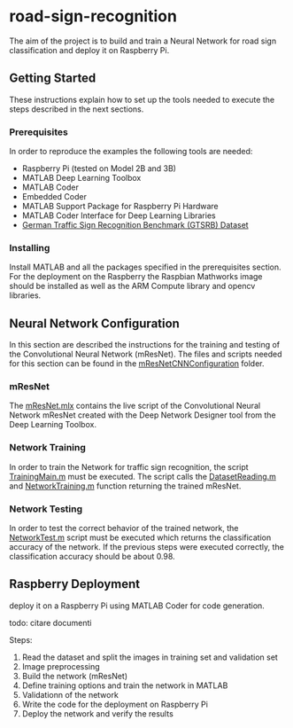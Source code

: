 # road-sign-recognition
The aim of the project is to build and train a Neural Network for road sign classification and 
deploy it on Raspberry Pi.

## Getting Started
These instructions explain how to set up the tools needed to execute the steps described in the next sections. 
### Prerequisites
In order to reproduce the examples the following tools are needed:
- Raspberry Pi (tested on Model 2B and 3B)
- MATLAB Deep Learning Toolbox
- MATLAB Coder
- Embedded Coder
- MATLAB Support Package for Raspberry Pi Hardware
- MATLAB Coder Interface for Deep Learning Libraries
- [German Traffic Sign Recognition Benchmark (GTSRB) Dataset](http://benchmark.ini.rub.de/?section=gtsrb&subsection=dataset)
### Installing
Install MATLAB and all the packages specified in the prerequisites section.
For the deployment on the Raspberry the Raspbian Mathworks image should be installed as well as the ARM Compute library and opencv libraries.

## Neural Network Configuration
In this section are described the instructions for the training and testing of the Convolutional Neural Network (mResNet). The files and scripts needed for this section can be found in the [mResNetCNNConfiguration](https://github.com/meltinglab/road-sign-recognition/blob/master/mResNetCNNConfiguration) folder.
### mResNet
The [mResNet.mlx](https://github.com/meltinglab/road-sign-recognition/blob/master/mResNetCNNConfiguration/mResNet.mlx) contains the live script of the Convolutional Neural Network mResNet created with the Deep Network Designer tool from the Deep Learning Toolbox. 
### Network Training
In order to train the Network for traffic sign recognition, the script [TrainingMain.m](https://github.com/meltinglab/road-sign-recognition/blob/master/mResNetCNNConfiguration/TrainingMain.m) must be executed. The script calls the [DatasetReading.m](https://github.com/meltinglab/road-sign-recognition/blob/master/mResNetCNNConfiguration/DatasetReading.m) and [NetworkTraining.m](https://github.com/meltinglab/road-sign-recognition/blob/master/mResNetCNNConfiguration/NetworkTraining.m) function returning the trained mResNet.
### Network Testing
In order to test the correct behavior of the trained network, the [NetworkTest.m](https://github.com/meltinglab/road-sign-recognition/blob/master/mResNetCNNConfiguration/NetworkTest.m) script must be executed which returns the classification accuracy of the network. If the previous steps were executed correctly, the classification accuracy should be about 0.98.
## Raspberry Deployment
deploy it on a Raspberry Pi using MATLAB Coder for code generation.

todo: citare documenti

Steps: 
1) Read the dataset and split the images in training set and validation set
2) Image preprocessing
3) Build the network (mResNet) 
4) Define training options and train the network in MATLAB
5) Validationn of the network
6) Write the code for the deployment on Raspberry Pi
7) Deploy the network and verify the results
 


